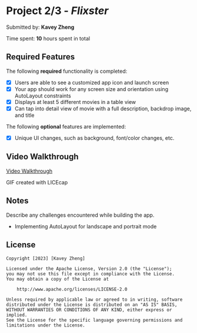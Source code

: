 # Project 2/3 - *Flixster*

Submitted by: **Kavey Zheng**

Time spent: **10** hours spent in total

## Required Features

The following **required** functionality is completed:

- [x] Users are able to see a customized app icon and launch screen
- [x] Your app should work for any screen size and orientation using AutoLayout constraints
- [x] Displays at least 5 different movies in a table view
- [x] Can tap into detail view of movie with a full description, backdrop image, and title
 
The following **optional** features are implemented:

- [x] Unique UI changes, such as background, font/color changes, etc.

## Video Walkthrough

[Video Walkthrough](https://user-images.githubusercontent.com/109322859/222928779-7ecc4a6a-dd3e-489d-b969-b3a7d2b1990e.gif)

GIF created with LICEcap  

## Notes

Describe any challenges encountered while building the app.
- Implementing AutoLayout for landscape and portrait mode

## License

    Copyright [2023] [Kavey Zheng]

    Licensed under the Apache License, Version 2.0 (the "License");
    you may not use this file except in compliance with the License.
    You may obtain a copy of the License at

        http://www.apache.org/licenses/LICENSE-2.0

    Unless required by applicable law or agreed to in writing, software
    distributed under the License is distributed on an "AS IS" BASIS,
    WITHOUT WARRANTIES OR CONDITIONS OF ANY KIND, either express or implied.
    See the License for the specific language governing permissions and
    limitations under the License.
